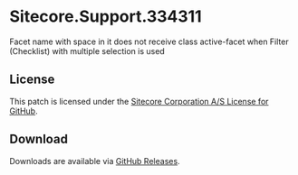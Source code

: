 # Sitecore.Support.334311
Facet name with space in it does not receive class active-facet when Filter (Checklist) with multiple selection is used

## License  
This patch is licensed under the [Sitecore Corporation A/S License for GitHub](https://github.com/sitecoresupport/Sitecore.Support.334311/blob/master/LICENSE).  

## Download  
Downloads are available via [GitHub Releases](https://github.com/sitecoresupport/Sitecore.Support.334311/releases).  
